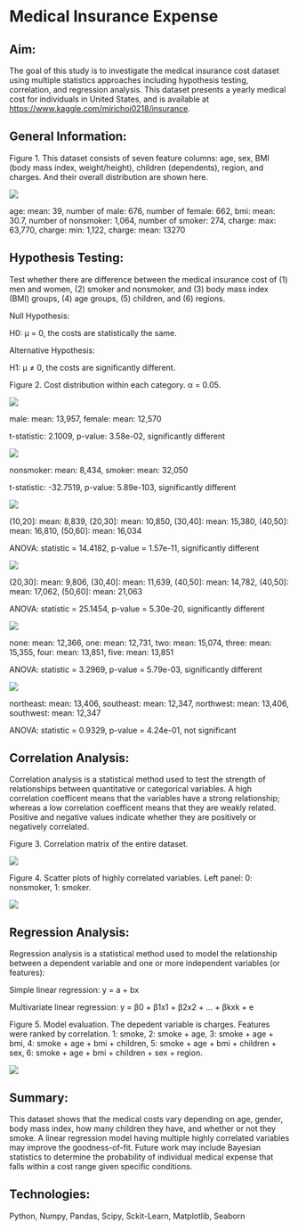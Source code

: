 # Medical Insurance Expense

## Aim:
The goal of this study is to investigate the medical insurance cost dataset using multiple statistics approaches including hypothesis testing, correlation, and regression analysis.  This dataset presents a yearly medical cost for individuals in United States, and is available at https://www.kaggle.com/mirichoi0218/insurance.



## General Information:
Figure 1.  This dataset consists of seven feature columns: age, sex, BMI (body mass index, weight/height), children (dependents), region, and charges.  And their overall distribution are shown here.

![](image/overallgraphs.png)

age: mean: 39, number of male: 676, number of female: 662, bmi: mean: 30.7, number of nonsmoker: 1,064, number of smoker: 274, charge: max: 63,770, charge: min: 1,122, charge: mean: 13270

## Hypothesis Testing:
Test whether there are difference between the medical insurance cost of (1) men and women, (2) smoker and nonsmoker, and (3) body mass index (BMI) groups, (4) age groups, (5) children, and (6) regions.

Null Hypothesis: 

H0: µ = 0, the costs are statistically the same.

Alternative Hypothesis:

H1: µ ≠ 0, the costs are significantly different.


Figure 2.  Cost distribution within each category. α = 0.05. 

![](image/gender.png)

male: mean: 13,957, female: mean: 12,570

t-statistic: 2.1009, p-value: 3.58e-02, significantly different

![](image/smoker.png)

nonsmoker: mean: 8,434, smoker: mean: 32,050

t-statistic: -32.7519, p-value: 5.89e-103, significantly different

![](image/bmi.png)

(10,20]: mean: 8,839, (20,30]: mean: 10,850, (30,40]: mean: 15,380, (40,50]: mean: 16,810, (50,60]: mean: 16,034

ANOVA: statistic = 14.4182, p-value = 1.57e-11, significantly different

![](image/age.png)

(20,30]: mean: 9,806, (30,40]: mean: 11,639, (40,50]: mean: 14,782, (40,50]: mean: 17,062, (50,60]: mean: 21,063

ANOVA: statistic = 25.1454, p-value = 5.30e-20, significantly different

![](image/children.png)

none: mean: 12,366, one: mean: 12,731, two: mean: 15,074, three: mean: 15,355, four: mean: 13,851, five: mean: 13,851

ANOVA: statistic = 3.2969, p-value = 5.79e-03, significantly different

![](image/region.png)

northeast: mean: 13,406, southeast: mean: 12,347, northwest: mean: 13,406, southwest: mean: 12,347

ANOVA: statistic = 0.9329, p-value = 4.24e-01, not significant


## Correlation Analysis:
 Correlation analysis is a statistical method used to test the strength of relationships between quantitative or categorical variables.  A high correlation coefficent means that the variables have a strong relationship; whereas a low correlation coefficent means that they are weakly related.  Positive and negative values indicate whether they are positively or negatively correlated.


Figure 3.  Correlation matrix of the entire dataset.

![](image/overallcorrmatrix.png)

Figure 4.  Scatter plots of highly correlated variables.  Left panel: 0: nonsmoker, 1: smoker.

![](image/scatterplots.png)


## Regression Analysis:
Regression analysis is a statistical method used to model the relationship between a dependent variable and one or more independent variables (or features):

Simple linear regression: y = a + bx

Multivariate linear regression: y = β0 + β1x1 + β2x2 + ... + βkxk + e

Figure 5.  Model evaluation.  The depedent variable is charges.  Features were ranked by correlation.  1: smoke, 2: smoke + age, 3: smoke + age + bmi, 4: smoke + age + bmi + children, 5: smoke + age + bmi + children + sex, 6: smoke + age  + bmi + children + sex + region.

![](image/regression_variables.png)


## Summary:
This dataset shows that the medical costs vary depending on age, gender, body mass index, how many children they have, and whether or not they smoke.  A linear regression model having multiple highly correlated variables may improve the goodness-of-fit.  Future work may include Bayesian statistics to determine the probability of individual medical expense that falls within a cost range given specific conditions.


## Technologies:
Python, Numpy, Pandas, Scipy, Sckit-Learn, Matplotlib, Seaborn
